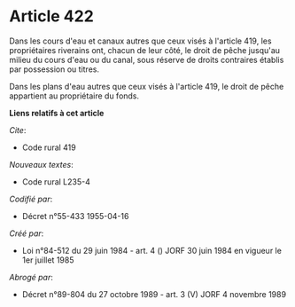 # Article 422

Dans les cours d'eau et canaux autres que ceux visés à l'article 419, les propriétaires riverains ont, chacun de leur côté,
le droit de pêche jusqu'au milieu du cours d'eau ou du canal, sous réserve de droits contraires établis par possession ou
titres.

Dans les plans d'eau autres que ceux visés à l'article 419, le droit de pêche appartient au propriétaire du fonds.

**Liens relatifs à cet article**

_Cite_:

  - Code rural 419

_Nouveaux textes_:

  - Code rural L235-4

_Codifié par_:

  - Décret n°55-433 1955-04-16

_Créé par_:

  - Loi n°84-512 du 29 juin 1984 - art. 4 () JORF 30 juin 1984 en vigueur le 1er juillet 1985

_Abrogé par_:

  - Décret n°89-804 du 27 octobre 1989 - art. 3 (V) JORF 4 novembre 1989
